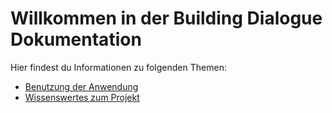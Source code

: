 
# Willkommen in der Building Dialogue Dokumentation

Hier findest du Informationen zu folgenden Themen:

- [Benutzung der Anwendung](/docs/usage.md)
- [Wissenswertes zum Projekt](/docs/wissenswertes.md)

